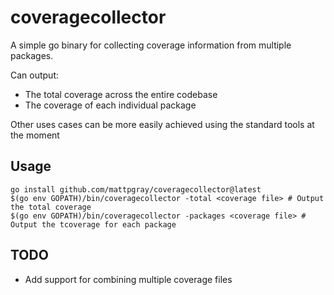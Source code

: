 # coveragecollector

A simple go binary for collecting coverage information from multiple packages.

Can output:
- The total coverage across the entire codebase
- The coverage of each individual package

Other uses cases can be more easily achieved using the standard tools at the moment

## Usage

```
go install github.com/mattpgray/coveragecollector@latest
$(go env GOPATH)/bin/coveragecollector -total <coverage file> # Output the total coverage
$(go env GOPATH)/bin/coveragecollector -packages <coverage file> # Output the tcoverage for each package
```

## TODO

- Add support for combining multiple coverage files
